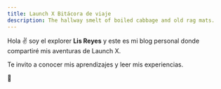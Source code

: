 ```yaml
---
title: Launch X Bitácora de viaje
description: The hallway smelt of boiled cabbage and old rag mats.
---
```


Hola ✌️  soy el explorer **Lis Reyes** y este es mi blog personal donde compartiré mis aventuras de Launch X.

Te invito a conocer mis aprendizajes y leer mis experiencias.

🚀
